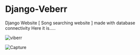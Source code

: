 # Django-Veberr
Django Website [ Song searching website ]
made with database connectivity
Here it is.....


![viberr](https://user-images.githubusercontent.com/59016710/104952317-40d74080-59ea-11eb-8c9f-40aabfb21d20.PNG)

![Capture](https://user-images.githubusercontent.com/59016710/104952578-c2c76980-59ea-11eb-8425-bb61e5cb1e35.PNG)
